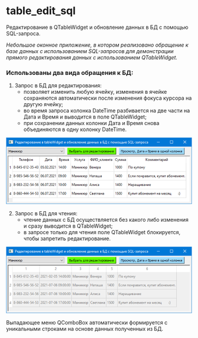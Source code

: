 # table_edit_sql
Редактирование в QTableWidget и обновление данных в БД с помощью SQL-запроса.

_Небольшое оконное приложение, в котором реализовано обращение к базе данных с использованием SQL-запросов для демонстрации прямого редактирования данных с использованием QTableWidget._

### Использованы два вида обращения к БД:

1) Запрос в БД для редактирования:
    * позволяет изменить любую ячейку, изменения в ячейке сохраняются автоматически после изменения фокуса курсора на другую ячейку;
    * во время запроса колонка DateTime разбивается на две части на Дата и Время и выводится в поле QTableWidget;
    * при сохранении данных колонки Дата и Время снова объединяются в одну колонку DateTime.

![Image alt](https://github.com/da-fomin/table_edit_sql/blob/master/image/Edit.png)


2) Запрос в БД для чтения:
    * чтение данных с БД осуществляется без какого либо изменения и сразу выводится в QTableWidget;
    * в запросе только для чтения поле QTableWidget блокируется, чтобы запретить редактирование.

![Image alt](https://github.com/da-fomin/table_edit_sql/blob/master/image/Read.png)


Выпадающее меню QComboBox автоматически формируется с уникальными строками на основе данных полученных из БД.